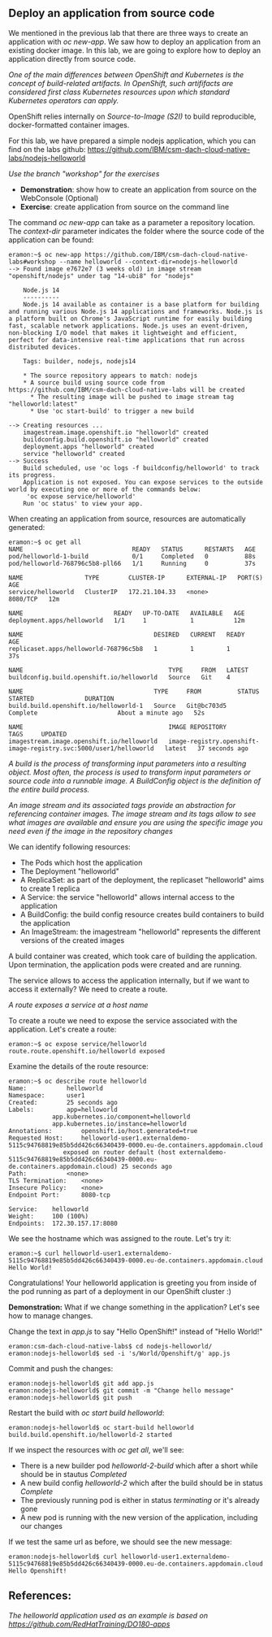 ## Deploy an application from source code

We mentioned in the previous lab that there are three ways to create an application with _oc new-app_. We saw how to deploy an application from an existing docker image. In this lab, we are going to explore how to deploy an application directly from source code. 

_One of the main differences between OpenShift and Kubernetes is the concept of build-related artifacts. In OpenShift, such artififacts are considered first class Kubernetes resources upon which standard Kubernetes operators can apply._

OpenShift relies internally on _Source-to-Image (S2I)_ to build reproducible, docker-formatted container images. 

For this lab, we have prepared a simple nodejs application, which you can find on the labs github:
https://github.com/IBM/csm-dach-cloud-native-labs/nodejs-helloworld

_Use the branch "workshop" for the exercises_

 *  __Demonstration__: show how to create an application from source on the WebConsole (Optional)
 *  __Exercise__: create application from source on the command line

The command _oc new-app_ can take as a parameter a repository location. The _context-dir_ parameter indicates the folder where the source code of the application can be found:
```
eramon:~$ oc new-app https://github.com/IBM/csm-dach-cloud-native-labs#workshop --name helloworld --context-dir=nodejs-helloworld
--> Found image e7672e7 (3 weeks old) in image stream "openshift/nodejs" under tag "14-ubi8" for "nodejs"

    Node.js 14 
    ---------- 
    Node.js 14 available as container is a base platform for building and running various Node.js 14 applications and frameworks. Node.js is a platform built on Chrome's JavaScript runtime for easily building fast, scalable network applications. Node.js uses an event-driven, non-blocking I/O model that makes it lightweight and efficient, perfect for data-intensive real-time applications that run across distributed devices.

    Tags: builder, nodejs, nodejs14

    * The source repository appears to match: nodejs
    * A source build using source code from https://github.com/IBM/csm-dach-cloud-native-labs will be created
      * The resulting image will be pushed to image stream tag "helloworld:latest"
      * Use 'oc start-build' to trigger a new build

--> Creating resources ...
    imagestream.image.openshift.io "helloworld" created
    buildconfig.build.openshift.io "helloworld" created
    deployment.apps "helloworld" created
    service "helloworld" created
--> Success
    Build scheduled, use 'oc logs -f buildconfig/helloworld' to track its progress.
    Application is not exposed. You can expose services to the outside world by executing one or more of the commands below:
     'oc expose service/helloworld' 
    Run 'oc status' to view your app.
```

When creating an application from source, resources are automatically generated:
```
eramon:~$ oc get all
NAME                              READY   STATUS      RESTARTS   AGE
pod/helloworld-1-build            0/1     Completed   0          88s
pod/helloworld-768796c5b8-pll66   1/1     Running     0          37s

NAME                 TYPE        CLUSTER-IP      EXTERNAL-IP   PORT(S)    AGE
service/helloworld   ClusterIP   172.21.104.33   <none>        8080/TCP   12m

NAME                         READY   UP-TO-DATE   AVAILABLE   AGE
deployment.apps/helloworld   1/1     1            1           12m

NAME                                    DESIRED   CURRENT   READY   AGE
replicaset.apps/helloworld-768796c5b8   1         1         1       37s

NAME                                        TYPE     FROM   LATEST
buildconfig.build.openshift.io/helloworld   Source   Git    4

NAME                                    TYPE     FROM          STATUS                        STARTED              DURATION
build.build.openshift.io/helloworld-1   Source   Git@bc703d5   Complete                      About a minute ago   52s

NAME                                        IMAGE REPOSITORY                                                    TAGS     UPDATED
imagestream.image.openshift.io/helloworld   image-registry.openshift-image-registry.svc:5000/user1/helloworld   latest   37 seconds ago
```

_A build is the process of transforming input parameters into a resulting object. Most often, the process is used to transform input parameters or source code into a runnable image. A BuildConfig object is the definition of the entire build process._

_An image stream and its associated tags provide an abstraction for referencing container images. The image stream and its tags allow to see what images are available and ensure you are using the specific image you need even if the image in the repository changes_

We can identify following resources:

 * The Pods which host the application 
 * The Deployment "helloworld"
 * A ReplicaSet: as part of the deployment, the replicaset "helloworld" aims to create 1 replica
 * A Service: the service "helloworld" allows internal access to the application
 * A BuildConfig: the build config resource creates build containers to build the application
 * An ImageStream: the imagestream "helloworld" represents the different versions of the created images

A build container was created, which took care of building the application. Upon termination, the application pods were created and are running. 

The service allows to access the application internally, but if we want to access it externally? We need to create a route.

_A route exposes a service at a host name_ 

To create a route we need to expose the service associated with the application. 
Let's create a route:
```
eramon:~$ oc expose service/helloworld
route.route.openshift.io/helloworld exposed
```

Examine the details of the route resource:
```
eramon:~$ oc describe route helloworld
Name:			helloworld
Namespace:		user1
Created:		25 seconds ago
Labels:			app=helloworld
			app.kubernetes.io/component=helloworld
			app.kubernetes.io/instance=helloworld
Annotations:		openshift.io/host.generated=true
Requested Host:		helloworld-user1.externaldemo-5115c94768819e85b5dd426c66340439-0000.eu-de.containers.appdomain.cloud
			   exposed on router default (host externaldemo-5115c94768819e85b5dd426c66340439-0000.eu-de.containers.appdomain.cloud) 25 seconds ago
Path:			<none>
TLS Termination:	<none>
Insecure Policy:	<none>
Endpoint Port:		8080-tcp

Service:	helloworld
Weight:		100 (100%)
Endpoints:	172.30.157.17:8080
```

We see the hostname which was assigned to the route. Let's try it:
```
eramon:~$ curl helloworld-user1.externaldemo-5115c94768819e85b5dd426c66340439-0000.eu-de.containers.appdomain.cloud
Hello World!
```

Congratulations! Your helloworld application is greeting you from inside of the pod running as part of a deployment in our OpenShift cluster :)

__Demonstration:__ What if we change something in the application? Let's see how to manage changes. 

Change the text in _app.js_ to say "Hello OpenShift!" instead of "Hello World!"
```
eramon:csm-dach-cloud-native-labs$ cd nodejs-helloworld/
eramon:nodejs-helloworld$ sed -i 's/World/Openshift/g' app.js
```

Commit and push the changes:
```
eramon:nodejs-helloworld$ git add app.js
eramon:nodejs-helloworld$ git commit -m "Change hello message"
eramon:nodejs-helloworld$ git push
```

Restart the build with _oc start build helloworld_:

```
eramon:nodejs-helloworld$ oc start-build helloworld
build.build.openshift.io/helloworld-2 started
```

If we inspect the resources with _oc get all_, we'll see:

 * There is a new builder pod _helloworld-2-build_ which after a short while should be in stautus _Completed_
 * A new build config _helloworld-2_ which after the build should be in status _Complete_
 * The previously running pod is either in status _terminating_ or it's already gone
 * A new pod is running with the new version of the application, including our changes

If we test the same url as before, we should see the new message:
```
eramon:nodejs-helloworld$ curl helloworld-user1.externaldemo-5115c94768819e85b5dd426c66340439-0000.eu-de.containers.appdomain.cloud
Hello Openshift! 
```

## References:

_The helloworld application used as an example is based on
https://github.com/RedHatTraining/DO180-apps_
